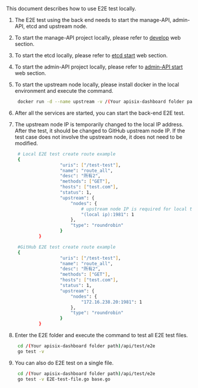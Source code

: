 <!--
#
# Licensed to the Apache Software Foundation (ASF) under one or more
# contributor license agreements.  See the NOTICE file distributed with
# this work for additional information regarding copyright ownership.
# The ASF licenses this file to You under the Apache License, Version 2.0
# (the "License"); you may not use this file except in compliance with
# the License.  You may obtain a copy of the License at
#
#     http://www.apache.org/licenses/LICENSE-2.0
#
# Unless required by applicable law or agreed to in writing, software
# distributed under the License is distributed on an "AS IS" BASIS,
# WITHOUT WARRANTIES OR CONDITIONS OF ANY KIND, either express or implied.
# See the License for the specific language governing permissions and
# limitations under the License.
#
-->

This document describes how to use E2E test locally.

1. The E2E test using the back end needs to start the manage-API, admin-API, etcd and upstream node. 

2. To start the manage-API project locally, please refer to [develop](./develop.md) web section. 

3. To start the etcd locally, please refer to [etcd start](https://github.com/apache/apisix/blob/master/doc/install-dependencies.md) web section.

4. To start the admin-API project locally, please refer to [admin-API start](https://github.com/apache/apisix#get-started) web section.

5. To start the upstream node locally, please install docker in the local environment and execute the command.

   ```sh
    docker run -d --name upstream -v /(Your apisix-dashboard folder path)/api/test/docker/upstream.conf:/etc/nginx/conf.d/default.conf:ro -p 80:80 -p 1980:1980 -p 1981:1981 -p 1982:1982 -p 1983:1983 -p 1984:1984 johz/upstream:v2.0
   ```

6. After all the services are started, you can start the back-end E2E test.

7. The upstream node IP is temporarily changed to the local IP address. After the test, it should be changed to GitHub upstream node IP. If the test case does not involve the upstream node, it does not need to be modified.

   ```sh
    # Local E2E test create route example
    {
					"uris": ["/test-test"],
					"name": "route_all",
					"desc": "所有2",
					"methods": ["GET"],
					"hosts": ["test.com"],
					"status": 1,
					"upstream": {
						"nodes": {
                            # upstream node IP is required for local test
							"(local ip):1981": 1
						},
						"type": "roundrobin"
					}
			}

    #GitHub E2E test create route example
    {
					"uris": ["/test-test"],
					"name": "route_all",
					"desc": "所有2",
					"methods": ["GET"],
					"hosts": ["test.com"],
					"status": 1,
					"upstream": {
						"nodes": {
							"172.16.238.20:1981": 1
						},
						"type": "roundrobin"
					}
			}
   ```

8. Enter the E2E folder and execute the command to test all E2E test files.
 
   ```sh
    cd /(Your apisix-dashboard folder path)/api/test/e2e
    go test -v
   ```

9. You can also do E2E test on a single file.

   ```sh
    cd /(Your apisix-dashboard folder path)/api/test/e2e
    go test -v E2E-test-file.go base.go
   ```
